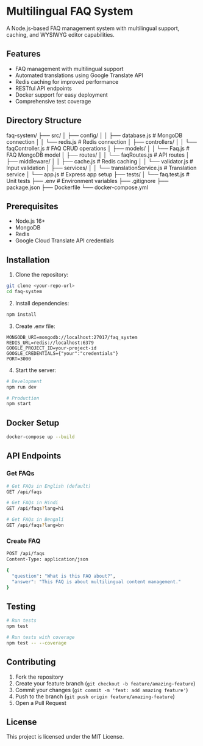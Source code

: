 # Multilingual FAQ System

A Node.js-based FAQ management system with multilingual support, caching, and WYSIWYG editor capabilities.

## Features

- FAQ management with multilingual support
- Automated translations using Google Translate API
- Redis caching for improved performance
- RESTful API endpoints
- Docker support for easy deployment
- Comprehensive test coverage

## Directory Structure
faq-system/
├── src/
│   ├── config/
│   │   ├── database.js      # MongoDB connection
│   │   └── redis.js         # Redis connection
│   ├── controllers/
│   │   └── faqController.js # FAQ CRUD operations
│   ├── models/
│   │   └── Faq.js          # FAQ MongoDB model
│   ├── routes/
│   │   └── faqRoutes.js    # API routes
│   ├── middleware/
│   │   ├── cache.js        # Redis caching
│   │   └── validator.js    # Input validation
│   ├── services/
│   │   └── translationService.js # Translation service
│   └── app.js              # Express app setup
├── tests/
│   └── faq.test.js        # Unit tests
├── .env                    # Environment variables
├── .gitignore
├── package.json
├── Dockerfile
└── docker-compose.yml
## Prerequisites

- Node.js 16+
- MongoDB
- Redis
- Google Cloud Translate API credentials

## Installation

1. Clone the repository:
```bash
git clone <your-repo-url>
cd faq-system
```

2. Install dependencies:
```bash
npm install
```

3. Create .env file:
```env
MONGODB_URI=mongodb://localhost:27017/faq_system
REDIS_URL=redis://localhost:6379
GOOGLE_PROJECT_ID=your-project-id
GOOGLE_CREDENTIALS={"your":"credentials"}
PORT=3000
```

4. Start the server:
```bash
# Development
npm run dev

# Production
npm start
```

## Docker Setup

```bash
docker-compose up --build
```

## API Endpoints

### Get FAQs
```bash
# Get FAQs in English (default)
GET /api/faqs

# Get FAQs in Hindi
GET /api/faqs?lang=hi

# Get FAQs in Bengali
GET /api/faqs?lang=bn
```

### Create FAQ
```bash
POST /api/faqs
Content-Type: application/json

{
  "question": "What is this FAQ about?",
  "answer": "This FAQ is about multilingual content management."
}
```

## Testing

```bash
# Run tests
npm test

# Run tests with coverage
npm test -- --coverage
```

## Contributing

1. Fork the repository
2. Create your feature branch (`git checkout -b feature/amazing-feature`)
3. Commit your changes (`git commit -m 'feat: add amazing feature'`)
4. Push to the branch (`git push origin feature/amazing-feature`)
5. Open a Pull Request

## License

This project is licensed under the MIT License.